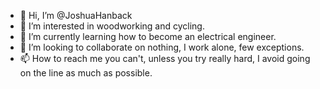 - 👋 Hi, I’m @JoshuaHanback
- 👀 I’m interested in woodworking and cycling.
- 🌱 I’m currently learning how to become an electrical engineer.
- 💞️ I’m looking to collaborate on nothing, I work alone, few exceptions.
- 📫 How to reach me you can't, unless you try really hard, I avoid going on the line as much as possible.

<!---
JoshuaHanback/JoshuaHanback is a ✨ special ✨ repository because its `README.md` (this file) appears on your GitHub profile.
You can click the Preview link to take a look at your changes.
--->
